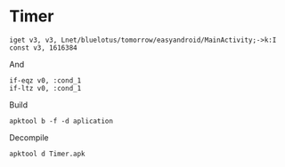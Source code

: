 # Timer

    iget v3, v3, Lnet/bluelotus/tomorrow/easyandroid/MainActivity;->k:I
    const v3, 1616384
And 
    
    if-eqz v0, :cond_1
    if-ltz v0, :cond_1

Build 
    
    apktool b -f -d aplication
    
Decompile 
    
    apktool d Timer.apk
